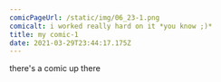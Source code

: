 ```yaml
---
comicPageUrl: /static/img/06_23-1.png
comicalt: i worked really hard on it *you know ;)*
title: my comic-1
date: 2021-03-29T23:44:17.175Z
---
```

there's a comic up there